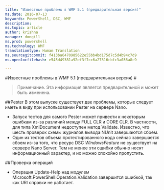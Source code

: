```yaml
---
title: "Известные проблемы в WMF 5.1 (предварительная версия)"
ms.date: 2016-07-13
keywords: PowerShell, DSC, WMF
description: 
ms.topic: article
author: krishna
manager: dongill
ms.prod: powershell
ms.technology: WMF
translationtype: Human Translation
ms.sourcegitcommit: f413ba6470985622e55bb4bd175d7c5d4b94c7d9
ms.openlocfilehash: e545d49381a92ef3f7cc6a27316cbfc3a036a8c9

---
```


#Известные проблемы в WMF 5.1 (предварительная версия) #

> Примечание. Эта информация является предварительной и может быть изменена.

##Pester
В этом выпуске существует две проблемы, которые следует иметь в виду при использовании Pester на сервере Nano.

* Запуск тестов для самого Pester может привести к некоторым ошибкам из-за различий между FULL CLR и CORE CLR. В частности, для типа XmlDocument недоступен метод Validate. Известно, что шесть проверок схемы журналов вывода NUnit завершаются сбоем. 
* Один из тестов объема протестированного кода сейчас завершается сбоем из-за того, что ресурс DSC *WindowsFeature* не существует на сервере Nano Server. Тем не менее эти ошибки обычно носят информационный характер, и их можно спокойно пропустить.

##Проверка операций 

* Операция Update-Help над модулем Microsoft.PowerShell.Operation.Validation завершится ошибкой, так как URI справки не работает.



<!--HONumber=Sep16_HO3-->



